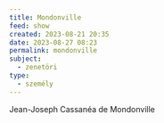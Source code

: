 ```yaml
---
title: Mondonville
feed: show
created: 2023-08-21 20:35
date: 2023-08-27 08:23
permalink: mondonville
subject:
  - zenetöri
type:
  - személy
---
```


Jean-Joseph Cassanéa de Mondonville
